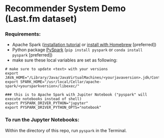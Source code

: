 # Recommender System Demo (Last.fm dataset)
### Requirements:
- Apache Spark ([installation tutorial](https://www.tutorialspoint.com/apache_spark/apache_spark_installation.htm) or [install with Homebrew](http://brewformulas.org/ApacheSpark) [preferred])
- Python package [PySpark](http://spark.apache.org/docs/2.2.0/api/python/pyspark.html) (`pip install pyspark` or `conda install pyspark` [preferred])
- make sure these local variables are set as following:
```
# make sure to update <text> with your versions
export JAVA_HOME="/Library/Java/JavaVirtualMachines/<yourjavaversion>.jdk/Contents/Home/"
export SPARK_HOME="/usr/local/Cellar/apache-spark/<yoursparkversion>/libexec/"

### this is to Apache Spark with Jupiter Notebook ("pyspark" will execute notebooks instead of shell)
export PYSPARK_DRIVER_PYTHON="jupyter"
export PYSPARK_DRIVER_PYTHON_OPTS="notebook"
```

### To run the Jupyter Notebooks:
Within the directory of this repo, run `pyspark` in the Terminal.
